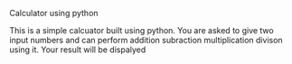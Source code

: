 Calculator using python

This is a simple calcuator built using python. You are asked to give two input numbers and can perform addition subraction multiplication divison using it. Your result will be dispalyed
